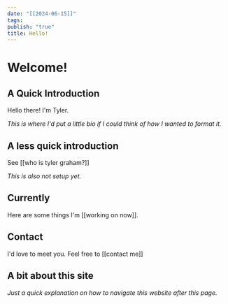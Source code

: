 ```yaml
---
date: "[[2024-06-15]]"
tags: 
publish: "true"
title: Hello!
---
```



# Welcome!


## A Quick Introduction

Hello there! I'm Tyler. 

*This is where I'd put a little bio if I could think of how I wanted to format it.*


## A less quick introduction

See [[who is tyler graham?]]

*This is also not setup yet.*


## Currently

Here are some things I'm [[working on now]].


## Contact

I'd love to meet you. Feel free to [[contact me]]


## A bit about this site

*Just a quick explanation on how to navigate this website after this page.*

